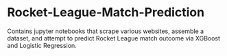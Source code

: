 # Rocket-League-Match-Prediction
Contains jupyter notebooks that scrape various websites, assemble a dataset, and attempt to predict Rocket League match outcome via XGBoost and Logistic Regression.
